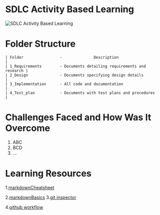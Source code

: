 # SDLC Activity Based Learning

![SDLC Activity Based Learning](https://user-images.githubusercontent.com/94163693/142990435-63d03699-6bfb-48e4-b776-782a0c39bea0.png)

# Folder Structure

    | Folder                -              Description                      |
    | 1_Requirements        - Documents detailing requirements and research |
    | 2_Design              - Documents specifying design details           |
    | 3_Implementation      - All code and documentation                    |
    | 4_Test_plan           - Documents with test plans and procedures      |

# Challenges Faced and How Was It Overcome

1. ABC
2. BCD
3. ...

# Learning Resources

1.[markdownCheatsheet](https://github.com/adam-p/markdown-here/wiki/Markdown-Cheatsheet)

2.[markdownBasics](https://docs.github.com/en/github/writing-on-github/getting-started-with-writing-and-formatting-on-github/basic-writing-and-formatting-syntax) 
3.[git inspector](https://github.com/ejwa/gitinspector)

4.[github workflow](https://docs.github.com/en/actions/learn-github-action)
